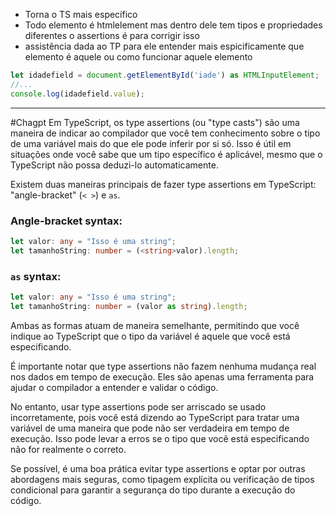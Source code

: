 - Torna o TS mais específico
- Todo elemento é  htmlelement mas  dentro dele tem tipos e propriedades diferentes o assertions é para corrigir isso
- assistência dada ao TP para ele entender mais espicificamente que elemento é aquele ou como funcionar aquele elemento
```js
let idadefield = document.getElementById('iade') as HTMLInputElement;
//...
console.log(idadefield.value);
```
---

#Chagpt
Em TypeScript, os type assertions (ou "type casts") são uma maneira de indicar ao compilador que você tem conhecimento sobre o tipo de uma variável mais do que ele pode inferir por si só. Isso é útil em situações onde você sabe que um tipo específico é aplicável, mesmo que o TypeScript não possa deduzi-lo automaticamente.

Existem duas maneiras principais de fazer type assertions em TypeScript: "angle-bracket" (`< >`) e `as`.

### Angle-bracket syntax:

```typescript
let valor: any = "Isso é uma string";
let tamanhoString: number = (<string>valor).length;
```

### `as` syntax:

```typescript
let valor: any = "Isso é uma string";
let tamanhoString: number = (valor as string).length;
```

Ambas as formas atuam de maneira semelhante, permitindo que você indique ao TypeScript que o tipo da variável é aquele que você está especificando.

É importante notar que type assertions não fazem nenhuma mudança real nos dados em tempo de execução. Eles são apenas uma ferramenta para ajudar o compilador a entender e validar o código.

No entanto, usar type assertions pode ser arriscado se usado incorretamente, pois você está dizendo ao TypeScript para tratar uma variável de uma maneira que pode não ser verdadeira em tempo de execução. Isso pode levar a erros se o tipo que você está especificando não for realmente o correto.

Se possível, é uma boa prática evitar type assertions e optar por outras abordagens mais seguras, como tipagem explícita ou verificação de tipos condicional para garantir a segurança do tipo durante a execução do código.